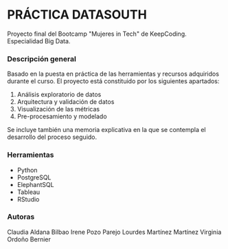 # PRÁCTICA DATASOUTH
Proyecto final del Bootcamp "Mujeres in Tech" de KeepCoding. Especialidad Big Data.

### Descripción general 
Basado en la puesta en práctica de las herramientas y recursos adquiridos durante el curso. El proyecto está constituido por los siguientes apartados:

1. Análisis exploratorio de datos
2. Arquitectura y validación de datos
3. Visualización de las métricas
4. Pre-procesamiento y modelado

Se incluye también una memoria explicativa en la que se contempla el desarrollo del proceso seguido.

### Herramientas

- Python
- PostgreSQL
- ElephantSQL
- Tableau
- RStudio

### Autoras

Claudia Aldana Bilbao
Irene Pozo Parejo
Lourdes Martínez Martínez
Virginia Ordoño Bernier